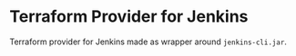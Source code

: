 # Terraform Provider for Jenkins #

Terraform provider for Jenkins made as wrapper around `jenkins-cli.jar`.
